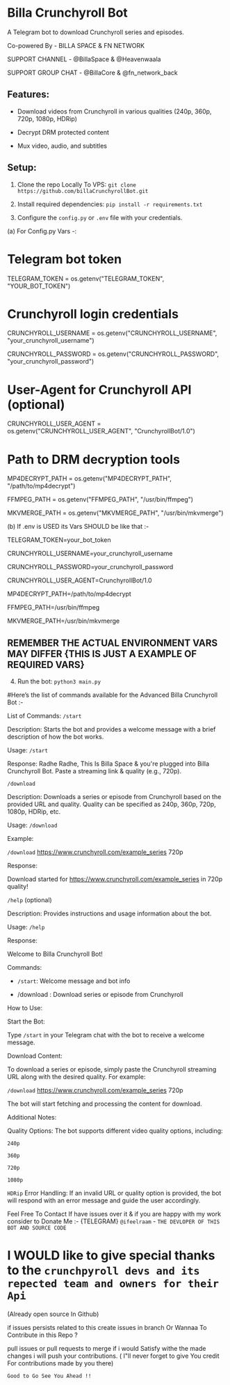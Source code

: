 # Billa Crunchyroll Bot

A Telegram bot to download Crunchyroll series and episodes.

Co-powered By - BILLA SPACE & FN NETWORK 

SUPPORT CHANNEL - @BillaSpace & @Heavenwaala

SUPPORT GROUP CHAT - @BillaCore & @fn_network_back

## Features:

- Download videos from Crunchyroll in various qualities (240p, 360p, 720p, 1080p, HDRip)

- Decrypt DRM protected content

- Mux video, audio, and subtitles

## Setup:

1. Clone the repo Locally To VPS: `git clone https://github.com/billaCrunchyrollBot.git`

2. Install required dependencies: `pip install -r requirements.txt`

3. Configure the `config.py` or  `.env` file with your credentials.

(a) For Config.py Vars -:

# Telegram bot token
TELEGRAM_TOKEN = os.getenv("TELEGRAM_TOKEN", "YOUR_BOT_TOKEN")

# Crunchyroll login credentials
CRUNCHYROLL_USERNAME = os.getenv("CRUNCHYROLL_USERNAME", "your_crunchyroll_username")

CRUNCHYROLL_PASSWORD = os.getenv("CRUNCHYROLL_PASSWORD", "your_crunchyroll_password")

# User-Agent for Crunchyroll API (optional)
CRUNCHYROLL_USER_AGENT = os.getenv("CRUNCHYROLL_USER_AGENT", "CrunchyrollBot/1.0")

# Path to DRM decryption tools
MP4DECRYPT_PATH = os.getenv("MP4DECRYPT_PATH", "/path/to/mp4decrypt")

FFMPEG_PATH = os.getenv("FFMPEG_PATH", "/usr/bin/ffmpeg")

MKVMERGE_PATH = os.getenv("MKVMERGE_PATH", "/usr/bin/mkvmerge")

(b) If .env is USED its Vars SHOULD be like that :-

TELEGRAM_TOKEN=your_bot_token

CRUNCHYROLL_USERNAME=your_crunchyroll_username

CRUNCHYROLL_PASSWORD=your_crunchyroll_password

CRUNCHYROLL_USER_AGENT=CrunchyrollBot/1.0

MP4DECRYPT_PATH=/path/to/mp4decrypt

FFMPEG_PATH=/usr/bin/ffmpeg

MKVMERGE_PATH=/usr/bin/mkvmerge

## REMEMBER THE ACTUAL ENVIRONMENT VARS MAY DIFFER {THIS IS JUST A EXAMPLE OF REQUIRED VARS}


4. Run the bot: `python3 main.py`



#Here’s the list of commands available for the Advanced Billa Crunchyroll Bot :-

List of Commands:
`/start`

Description: Starts the bot and provides a welcome message with a brief description of how the bot works.

Usage: `/start`

Response:
Radhe Radhe, This Is Billa Space & you're plugged into Billa Crunchyroll Bot.
Paste a streaming link & quality (e.g., 720p).

`/download` <url> <quality>

Description: Downloads a series or episode from Crunchyroll based on the provided URL and quality. Quality can be specified as 240p, 360p, 720p, 1080p, HDRip, etc.

Usage: `/download` <url> <quality>

Example:

`/download` https://www.crunchyroll.com/example_series 720p

Response:

Download started for https://www.crunchyroll.com/example_series in 720p quality!

`/help` (optional)

Description: Provides instructions and usage information about the bot.

Usage: `/help`

Response:

Welcome to Billa Crunchyroll Bot!

Commands:

- `/start`: Welcome message and bot info

- /download <url> <quality>: Download series or episode from Crunchyroll

How to Use:

Start the Bot:

Type `/start` in your Telegram chat with the bot to receive a welcome message.

Download Content:

To download a series or episode, simply paste the Crunchyroll streaming URL along with the desired quality. For example:

`/download` https://www.crunchyroll.com/example_series 720p

The bot will start fetching and processing the content for download.

Additional Notes:

Quality Options: The bot supports different video quality options, including:

`240p`

`360p`

`720p`

`1080p`

`HDRip`
Error Handling: If an invalid URL or quality option is provided, the bot will respond with an error message and guide the user accordingly.


Feel Free To Contact If have issues over it & if you are happy with my work consider to Donate Me :- {TELEGRAM}
`@ifeelraam` - `THE DEVLOPER OF THIS BOT AND SOURCE CODE`

# I WOULD like to give special thanks to the `crunchpyroll devs and its repected team and owners for their Api`
(Already open source In Github)

if issues persists related to this create issues in branch Or Wannaa To Contribute in this Repo ?

pull issues or pull requests to merge if i would Satisfy withe the made changes i will push your contributions.
( I"ll never forget to give You credit For contributions made by you there)

`Good to Go See You Ahead !!`



